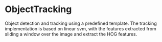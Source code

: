 # ObjectTracking

Object detection and tracking using a predefined template.
The tracking implementation is based on linear svm, with the features extracted from sliding a window over the image and extract the HOG features. 
